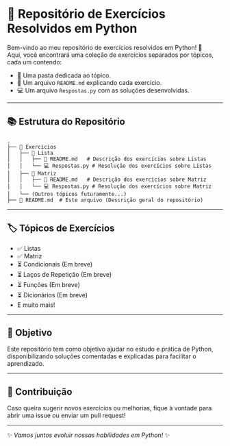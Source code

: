 
# 🚀 Repositório de Exercícios Resolvidos em Python

Bem-vindo ao meu repositório de exercícios resolvidos em Python! 🐍  
Aqui, você encontrará uma coleção de exercícios separados por tópicos, cada um contendo:

- 📂 Uma pasta dedicada ao tópico.
- 📑 Um arquivo `README.md` explicando cada exercício.
- 💻 Um arquivo `Respostas.py` com as soluções desenvolvidas.

---

## 📚 Estrutura do Repositório

```text
.
├── 📂 Exercicios
│   ├── 📂 Lista
│   │   ├── 📑 README.md   # Descrição dos exercícios sobre Listas
│   │   └── 💻 Respostas.py # Resolução dos exercícios sobre Listas
│   ├── 📂 Matriz
│   │   ├── 📑 README.md   # Descrição dos exercícios sobre Matriz
│   │   └── 💻 Respostas.py # Resolução dos exercícios sobre Matriz
│   └── (Outros tópicos futuramente...)
├── 📜 README.md  # Este arquivo (Descrição geral do repositório)
```

---

## 🏷️ Tópicos de Exercícios

- ✅ Listas
- ✅ Matriz
- ⏳ Condicionais (Em breve)
- ⏳ Laços de Repetição (Em breve)
- ⏳ Funções (Em breve)
- ⏳ Dicionários (Em breve)
- E muito mais!

---

## 🎯 Objetivo

Este repositório tem como objetivo ajudar no estudo e prática de Python, disponibilizando soluções comentadas e explicadas para facilitar o aprendizado.

---

## 🤝 Contribuição

Caso queira sugerir novos exercícios ou melhorias, fique à vontade para abrir uma issue ou enviar um pull request!

---


✨ _Vamos juntos evoluir nossas habilidades em Python!_ ✨